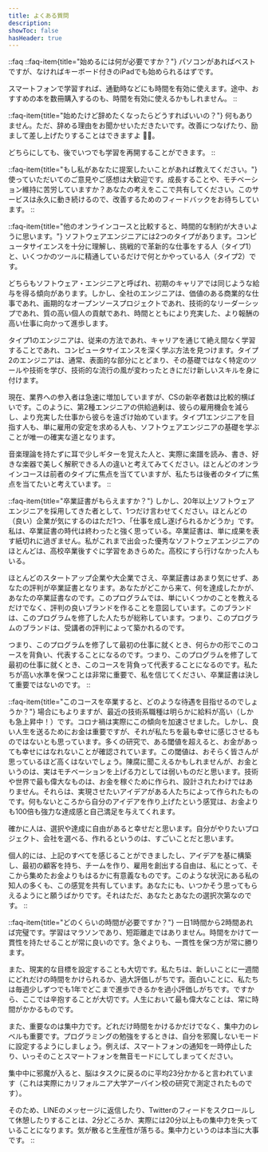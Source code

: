 ```yaml
---
title: よくある質問
description: 
showToc: false
hasHeader: true
---
```


::faq
::faq-item{title="始めるには何が必要ですか？"}
パソコンがあればベストですが、なければキーボード付きのiPadでも始められるはずです。

スマートフォンで学習すれば、通勤時などにも時間を有効に使えます。途中、おすすめの本を数冊購入するのも、時間を有効に使えるかもしれません。
::

::faq-item{title="始めたけど辞めたくなったらどうすればいいの？"}
何もありません。ただ、辞める理由をお聞かせいただきたいです。改善につなげたり、励まして差し上げたりすることはできますよ 🍵🙂。

どちらにしても、後でいつでも学習を再開することができます。
::

::faq-item{title="もし私があなたに提案したいことがあれば教えてください。"}
使っていただいてのご意見やご感想は大歓迎です。成長することや、モチベーション維持に苦労していますか？あなたの考えをここで共有してください。このサービスは永久に動き続けるので、改善するためのフィードバックをお待ちしています。
::

::faq-item{title="他のオンラインコースと比較すると、時間的な制約が大きいように思います。"}
ソフトウェアエンジニアには2つのタイプがあります。コンピュータサイエンスを十分に理解し、挑戦的で革新的な仕事をする人（タイプ1）と、いくつかのツールに精通しているだけで何とかやっている人（タイプ2）です。

どちらもソフトウェア・エンジニアと呼ばれ、初期のキャリアでは同じような給与を得る傾向があります。しかし、全社のエンジニアは、価値のある商業的な仕事であれ、画期的なオープンソースプロジェクトであれ、技術的なリーダーシップであれ、質の高い個人の貢献であれ、時間とともにより充実した、より報酬の高い仕事に向かって進歩します。

タイプ1のエンジニアは、従来の方法であれ、キャリアを通じて絶え間なく学習することであれ、コンピュータサイエンスを深く学ぶ方法を見つけます。タイプ2のエンジニアは、通常、表面的な部分にとどまり、その基礎ではなく特定のツールや技術を学び、技術的な流行の風が変わったときにだけ新しいスキルを身に付けます。

現在、業界への参入者は急速に増加していますが、CSの新卒者数は比較的横ばいです。このように、第2種エンジニアの供給過剰は、彼らの雇用機会を減らし、より充実した仕事から彼らを遠ざけ始めています。タイプ1エンジニアを目指す人も、単に雇用の安定を求める人も、ソフトウェアエンジニアの基礎を学ぶことが唯一の確実な道となります。

音楽理論を持たずに耳で少しギターを覚えた人と、実際に楽譜を読み、書き、好きな楽器で美しく解釈できる人の違いと考えてみてください。ほとんどのオンラインコースは前者のタイプに焦点を当てていますが、私たちは後者のタイプに焦点を当てたいと考えています。
::

::faq-item{title="卒業証書がもらえますか？"}
しかし、20年以上ソフトウェアエンジニアを採用してきた者として、1つだけ言わせてください。ほとんどの（良い）企業が気にするのはただ1つ、「仕事を成し遂げられるかどうか」です。私は、卒業証書の時代は終わったと強く思っている。卒業証書は、単に成果を表す紙切れに過ぎません。私がこれまで出会った優秀なソフトウェアエンジニアのほとんどは、高校卒業後すぐに学習をあきらめた。高校にすら行けなかった人もいる。

ほとんどのスタートアップ企業や大企業でさえ、卒業証書はあまり気にせず、あなたの評判が卒業証書となります。あなたがどこから来て、何を達成したかが、あなたの卒業証書なのです。このプログラムでは、単にいくつかのことを教えるだけでなく、評判の良いブランドを作ることを意図しています。このブランドは、このプログラムを修了した人たちが総称しています。つまり、このプログラムのブランドは、受講者の評判によって築かれるのです。

つまり、このプログラムを修了して最初の仕事に就くとき、何らかの形でこのコースを背負い、代表することになるのです。つまり、このプログラムを修了して最初の仕事に就くとき、このコースを背負って代表することになるのです。私たちが高い水準を保つことは非常に重要で、私を信じてください、卒業証書は決して重要ではないのです。
::

::faq-item{title="このコースを卒業すると、どのような待遇を目指せるのでしょうか？"}
場合にもよりますが、最近の技術系職種は明らかに給料が高い（しかも急上昇中！）です。コロナ禍は実際にこの傾向を加速させました。しかし、良い人生を送るためにお金は重要ですが、それが私たちを最も幸せに感じさせるものではないとも思っています。多くの研究で、ある閾値を超えると、お金があっても幸せにはなれないことが確認されています。この閾値は、おそらく皆さんが思っているほど高くはないでしょう。陳腐に聞こえるかもしれませんが、お金というのは、実はモチベーションを上げる力としては弱いものだと思います。技術や世界で最も偉大なものは、お金を稼ぐために作られ、設計されたわけではありません。それらは、実現させたいアイデアがある人たちによって作られたものです。何もないところから自分のアイデアを作り上げたという感覚は、お金よりも100倍も強力な達成感と自己満足を与えてくれます。

確かに人は、選択や達成に自由があると幸せだと思います。自分がやりたいプロジェクト、会社を選べる、作れるというのは、すごいことだと思います。

個人的には、上記のすべてを感じることができましたし、アイデアを基に構築し、最初の顧客を持ち、チームを作り、雇用を創出する自由は、私にとって、そこから集めたお金よりもはるかに有意義なものです。このような状況にある私の知人の多くも、この感覚を共有しています。あなたにも、いつかそう思ってもらえるようにと願うばかりです。それはただ、あなたとあなたの選択次第なのです。
::

::faq-item{title="どのくらいの時間が必要ですか？"}
一日1時間から2時間あれば完璧です。学習はマラソンであり、短距離走ではありません。時間をかけて一貫性を持たせることが常に良いのです。急ぐよりも、一貫性を保つ方が常に勝ります。

また、現実的な目標を設定することも大切です。私たちは、新しいことに一週間にどれだけの時間をかけられるか、過大評価しがちです。面白いことに、私たちは毎週少しずつでも1年でどこまで進歩できるかを過小評価しがちです。ですから、ここでは辛抱することが大切です。人生において最も偉大なことは、常に時間がかかるものです。

また、重要なのは集中力です。どれだけ時間をかけるかだけでなく、集中力のレベルも重要です。プログラミングの勉強をするときは、自分を邪魔しないモードに設定するようにしましょう。例えば、スマートフォンの通知を一時停止したり、いっそのことスマートフォンを無音モードにしてしまってください。

集中中に邪魔が入ると、脳はタスクに戻るのに平均23分かかると言われています（これは実際にカリフォルニア大学アーバイン校の研究で測定されたものです）。

そのため、LINEのメッセージに返信したり、Twitterのフィードをスクロールして休憩したりすることは、2分どころか、実際には20分以上もの集中力を失っていることになります。気が散ると生産性が落ちる。集中力というのは本当に大事です。
::